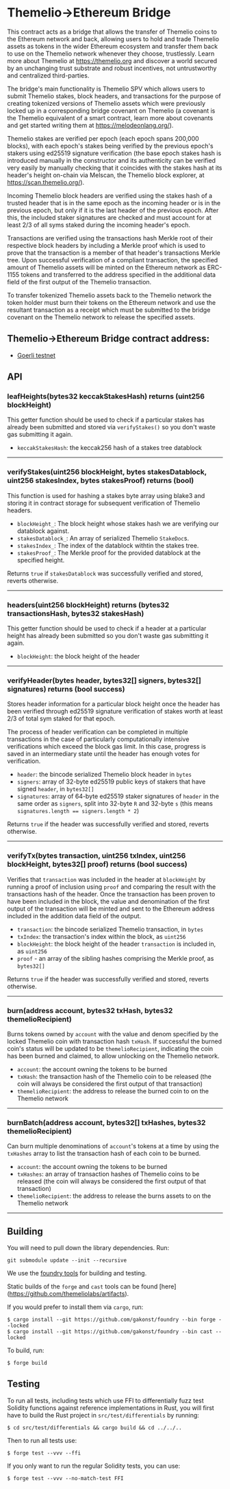 # Themelio->Ethereum Bridge

This contract acts as a bridge that allows the transfer of Themelio coins to the Ethereum
network and back, allowing users to hold and trade Themelio assets as tokens in the wider
Ethereum ecosystem and transfer them back to use on the Themelio network whenever they choose,
trustlessly. Learn more about Themelio at https://themelio.org and discover a world secured by an
unchanging trust substrate and robust incentives, not untrustworthy and centralized third-parties.

The bridge's main functionality is Themelio SPV which allows users to submit Themelio stakes, block
headers, and transactions for the purpose of creating tokenized versions of Themelio assets which
were previously locked up in a corresponding bridge covenant on Themelio (a covenant is the
Themelio equivalent of a smart contract, learn more about covenants and get started writing them at
https://melodeonlang.org/).

Themelio stakes are verified per epoch (each epoch spans 200,000 blocks), with each epoch's stakes
being verified by the previous epoch's stakers using ed25519 signature verification (the base epoch
stakes hash is introduced manually in the constructor and its authenticity can be verified very
easily by manually checking that it coincides with the stakes hash at its header's height on-chain
via Melscan, the Themelio block explorer, at https://scan.themelio.org/).

Incoming Themelio block headers are verified using the stakes hash of a trusted header that is in
the same epoch as the incoming header or is in the previous epoch, but only if it is the last
header of the previous epoch. After this, the included staker signatures are checked and must
account for at least 2/3 of all syms staked during the incoming header's epoch. 

Transactions are verified using the transactions hash Merkle root of their respective block
headers by including a Merkle proof which is used to prove that the transaction is a member of that
header's transactions Merkle tree. Upon successful verification of a compliant transaction, the
specified amount of Themelio assets will be minted on the Ethereum network as ERC-1155 tokens and
transferred to the address specified in the additional data field of the first output of the
Themelio transaction.

To transfer tokenized Themelio assets back to the Themelio network the token holder must burn
their tokens on the Ethereum network and use the resultant transaction as a receipt which must be
submitted to the bridge covenant on the Themelio network to release the specified assets.


## Themelio->Ethereum Bridge contract address:

* [Goerli testnet](https://goerli.etherscan.io/address/0x56e618fb75b9344efbcd63ef138f90277b1c1593)



## API

### leafHeights(bytes32 keccakStakesHash) returns (uint256 blockHeight)

This getter function should be used to check if a particular stakes has already been submitted
and stored via `verifyStakes()` so you don't waste gas submitting it again.

* `keccakStakesHash`: the keccak256 hash of a stakes tree datablock

---

### verifyStakes(uint256 blockHeight, bytes stakesDatablock, uint256 stakesIndex, bytes stakesProof) returns (bool)

This function is used for hashing a stakes byte array using blake3 and storing it in contract
storage for subsequent verification of Themelio headers.
* `blockHeight_`: The block height whose stakes hash we are verifying our datablock against.
* `stakesDatablock_`: An array of serialized Themelio `StakeDoc`s.
* `stakesIndex_`: The index of the datablock withtin the stakes tree.
* `stakesProof_`: The Merkle proof for the provided datablock at the specified height.

Returns `true` if `stakesDatablock` was successfully verified and stored, reverts otherwise.

----

### headers(uint256 blockHeight) returns (bytes32 transactionsHash, bytes32 stakesHash)

This getter function should be used to check if a header at a particular height has already been
submitted so you don't waste gas submitting it again.

* `blockHeight`: the block height of the header

---

### verifyHeader(bytes header, bytes32[] signers, bytes32[] signatures) returns (bool success)

Stores header information for a particular block height once the header has been verified through
ed25519 signature verification of stakes worth at least 2/3 of total sym staked for that epoch.

The process of header verification can be completed in multiple transactions in the case of
particularly computationally intensive verifications which exceed the block gas limit. In this
case, progress is saved in an intermediary state until the header has enough votes for
verification.

* `header`: the bincode serialized Themelio block header in `bytes`
* `signers`: array of 32-byte ed25519 public keys of stakers that have signed `header`, in
`bytes32[]`
* `signatures`: array of 64-byte ed25519 staker signatures of `header` in the same order as
`signers`, split into 32-byte `R` and 32-byte `s` (this means
`signatures.length == signers.length * 2`)

Returns `true` if the header was successfully verified and stored, reverts otherwise.

----

### verifyTx(bytes transaction, uint256 txIndex, uint256 blockHeight, bytes32[] proof) returns (bool success)

Verifies that `transaction` was included in the header at `blockHeight` by running a proof of
inclusion using `proof` and comparing the result with the transactions hash of the header. Once
the transaction has been proven to have been included in the block, the value and denomination of
the first output of the transaction will be minted and sent to the Ethereum address included in the
addition data field of the output.

* `transaction`: the bincode serialized Themelio transaction, in `bytes`
* `txIndex`: the transaction's index within the block, as `uint256`
* `blockHeight`: the block height of the header `transaction` is included in, as `uint256`
* `proof` - an array of the sibling hashes comprising the Merkle proof, as `bytes32[]`

Returns `true` if the header was successfully verified and stored, reverts otherwise.

---

### burn(address account, bytes32 txHash, bytes32 themelioRecipient)

Burns tokens owned by `account` with the value and denom specified by the locked Themelio coin with
transaction hash `txHash`. If successful the burned coin's status will be updated to be
`themelioRecipient`, indicating the coin has been burned and claimed, to allow unlocking on the
Themelio network.

* `account`: the account owning the tokens to be burned
* `txHash`: the transaction hash of the Themelio coin to be released (the coin will always be
considered the first output of that transaction)
* `themelioRecipient`: the address to release the burned coin to on the Themelio network

---

### burnBatch(address account, bytes32[] txHashes, bytes32 themelioRecipient)

Can burn multiple denominations of `account`'s tokens at a time by using the `txHashes` array to
list the transaction hash of each coin to be burned.

* `account`: the account owning the tokens to be burned
* `txHashes`: an array of transaction hashes of Themelio coins to be released (the coin will always
be considered the first output of that transaction)
* `themelioRecipient`: the address to release the burns assets to on the Themelio network

---


## Building
You will need to pull down the library dependencies. Run:

```
git submodule update --init --recursive
```

We use the [foundry tools](https://github.com/gakonst/foundry) for building and testing.

Static builds of the `forge` and `cast` tools can be found [here]
(https://github.com/themeliolabs/artifacts).

If you would prefer to install them via `cargo`, run:

```
$ cargo install --git https://github.com/gakonst/foundry --bin forge --locked
$ cargo install --git https://github.com/gakonst/foundry --bin cast --locked
```

To build, run:
```
$ forge build
```


## Testing

To run all tests, including tests which use FFI to differentially fuzz test Solidity functions
against reference implementations in Rust, you will first have to build the Rust project in
`src/test/differentials` by running:
```
$ cd src/test/differentials && cargo build && cd ../../..
```
Then to run all tests use:
```
$ forge test --vvv --ffi
```

If you only want to run the regular Solidity tests, you can use:
```
$ forge test --vvv --no-match-test FFI
```
